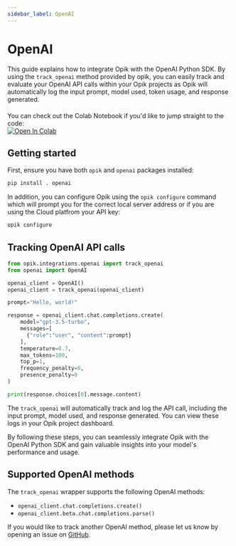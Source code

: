 ```yaml
---
sidebar_label: OpenAI
---
```


# OpenAI

This guide explains how to integrate Opik with the OpenAI Python SDK. By using the `track_openai` method provided by opik, you can easily track and evaluate your OpenAI API calls within your Opik projects as Opik will automatically log the input prompt, model used, token usage, and response generated.

<div style="display: flex; align-items: center; flex-wrap: wrap; margin: 20px 0;">
  <span style="margin-right: 10px;">You can check out the Colab Notebook if you'd like to jump straight to the code:</span>
  <a href="https://colab.research.google.com/github/comet-ml/opik/blob/main/apps/opik-documentation/documentation/docs/cookbook/openai.ipynb" target="_blank" rel="noopener noreferrer">
    <img src="https://colab.research.google.com/assets/colab-badge.svg" alt="Open In Colab" style="vertical-align: middle;"/>
  </a>
</div>

## Getting started

First, ensure you have both `opik` and `openai` packages installed:

```bash
pip install . openai
```

In addition, you can configure Opik using the `opik configure` command which will prompt you for the correct local server address or if you are using the Cloud platfrom your API key:

```bash
opik configure
```

## Tracking OpenAI API calls

```python
from opik.integrations.openai import track_openai
from openai import OpenAI

openai_client = OpenAI()
openai_client = track_openai(openai_client)

prompt="Hello, world!"

response = openai_client.chat.completions.create(
    model="gpt-3.5-turbo",
    messages=[
      {"role":"user", "content":prompt}
    ],
    temperature=0.7,
    max_tokens=100,
    top_p=1,
    frequency_penalty=0,
    presence_penalty=0
)

print(response.choices[0].message.content)
```

The `track_openai` will automatically track and log the API call, including the input prompt, model used, and response generated. You can view these logs in your Opik project dashboard.

By following these steps, you can seamlessly integrate Opik with the OpenAI Python SDK and gain valuable insights into your model's performance and usage.

## Supported OpenAI methods

The `track_openai` wrapper supports the following OpenAI methods:

- `openai_client.chat.completions.create()`
- `openai_client.beta.chat.completions.parse()`

If you would like to track another OpenAI method, please let us know by opening an issue on [GitHub](https://github.com/comet-ml/opik/issues).
